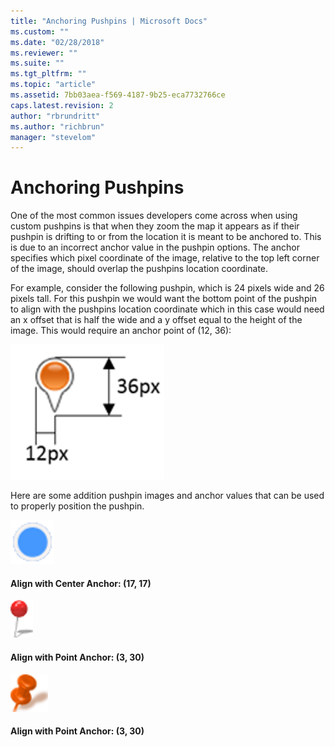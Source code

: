 ```yaml
---
title: "Anchoring Pushpins | Microsoft Docs"
ms.custom: ""
ms.date: "02/28/2018"
ms.reviewer: ""
ms.suite: ""
ms.tgt_pltfrm: ""
ms.topic: "article"
ms.assetid: 7bb03aea-f569-4187-9b25-eca7732766ce
caps.latest.revision: 2
author: "rbrundritt"
ms.author: "richbrun"
manager: "stevelom"
---
```

# Anchoring Pushpins
One of the most common issues developers come across when using custom pushpins is that when they zoom the map it appears as if their pushpin is drifting to or from the location it is meant to be anchored to. This is due to an incorrect anchor value in the pushpin options. The anchor specifies which pixel coordinate of the image, relative to the top left corner of the image, should overlap the pushpins location coordinate.
  
For example, consider the following pushpin, which is 24 pixels wide and 26 pixels tall. For this pushpin we would want the bottom point of the pushpin to align with the pushpins location coordinate which in this case would need an x offset that is half the wide and a y offset equal to the height of the image. This would require an anchor point of (12, 36):

![Pushpin Dimensions](../v8-web-control/media/bmv8-anchoringpushpins-dimensions.png)
 
Here are some addition pushpin images and anchor values that can be used to properly position the pushpin.

![Aligned with Center](../v8-web-control/media/bmv8-anchoringpushpins-aligncenter.png)
#### Align with Center Anchor: (17, 17)

![Aligned with Point](../v8-web-control/media/bmv8-anchoringpushpins-alignwithpoint.png)
#### Align with Point Anchor: (3, 30)

![Aligned Pushpin](../v8-web-control/media/bmv8-anchoringpushpins-alignpushpin.png)
#### Align with Point Anchor: (3, 30)


